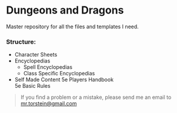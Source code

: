 # Dungeons and Dragons
Master repository for all the files and templates I need.

### Structure:
  - Character Sheets
  - Encyclopedias
    - Spell Encyclopedias
    - Class Specific Encyclopedias
  - Self Made Content
5e Players Handbook  
5e Basic Rules  


> If you find a problem or a mistake, please send me an email to mr.torstein@gmail.com
